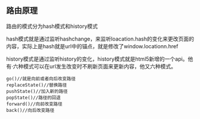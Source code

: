 ## 路由原理

路由的模式分为hash模式和history模式

hash模式就是通过监听hashchange，来监听loacation.hash的变化来更改页面的内容，实际上是hash就是url中的锚点，就是修改了window.locationn.href

history模式是通过监听history的变化，history模式就是html5新增的一个api。他有·六种模式可以在url发生改变时不刷新页面来更新内容，他又六种模式。

```
go()//就是向前或者向后改变路径
replaceState()//替换路径
pushState()//加入新的路径
popState()//路径的回退
forward()//向前改变路径
back()//向后改变路径
```

